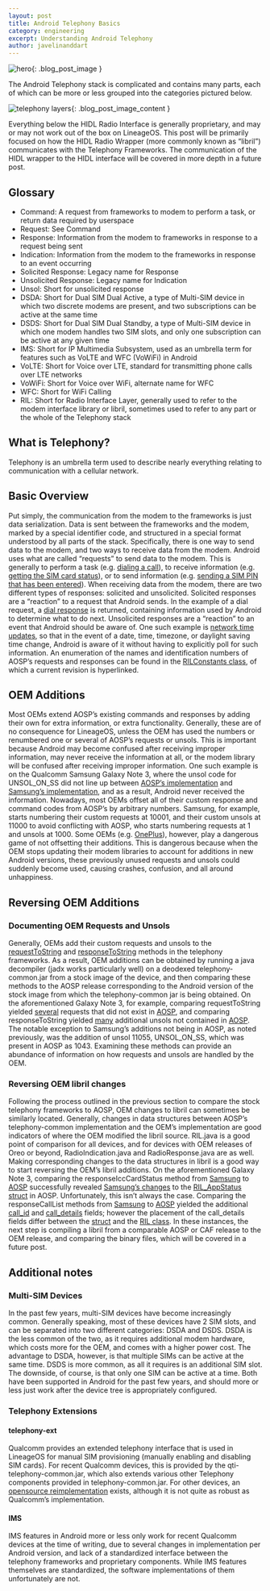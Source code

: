 ```yaml
---
layout: post
title: Android Telephony Basics
category: engineering
excerpt: Understanding Android Telephony
author: javelinanddart
---
```


![hero]({{site.baseurl}}/images/engineering/hero_telephony.png){: .blog_post_image }


The Android Telephony stack is complicated and contains many parts, each of which can be more or less grouped into the categories pictured below.

![telephony layers]({{site.baseurl}}/images/engineering/content_telephony_0.png){: .blog_post_image_content }

Everything below the HIDL Radio Interface is generally proprietary, and may or may not work out of the box on LineageOS.
This post will be primarily focused on how the HIDL Radio Wrapper (more commonly known as “libril”) communicates with the Telephony Frameworks. The communication of the HIDL wrapper to the HIDL interface will be covered in more depth in a future post.

## Glossary

* Command: A request from frameworks to modem to perform a task, or return data required by userspace
* Request: See Command
* Response: Information from the modem to frameworks in response to a request being sent
* Indication: Information from the modem to the frameworks in response to an event occurring
* Solicited Response: Legacy name for Response
* Unsolicited Response: Legacy name for Indication
* Unsol: Short for unsolicited response
* DSDA: Short for Dual SIM Dual Active, a type of Multi-SIM device in which two discrete modems are present, and two subscriptions can be active at the same time
* DSDS: Short for Dual SIM Dual Standby, a type of Multi-SIM device in which one modem handles two SIM slots, and only one subscription can be active at any given time
* IMS: Short for IP Multimedia Subsystem, used as an umbrella term for features such as VoLTE and WFC (VoWiFi) in Android
* VoLTE: Short for Voice over LTE, standard for transmitting phone calls over LTE networks
* VoWiFi: Short for Voice over WiFi, alternate name for WFC
* WFC: Short for WiFi Calling
* RIL: Short for Radio Interface Layer, generally used to refer to the modem interface library or libril, sometimes used to refer to any part or the whole of the Telephony stack

## What is Telephony?

Telephony is an umbrella term used to describe nearly everything relating to communication with a cellular network.

## Basic Overview

Put simply, the communication from the modem to the frameworks is  just data serialization. Data is sent between the frameworks and the modem, marked by a special identifier code, and structured in a special format understood by all parts of the stack. Specifically, there is one way to send data to the modem, and two ways to receive data from the modem. Android uses what are called “requests” to send data to the modem. This is generally to perform a task (e.g. [dialing a call](https://github.com/LineageOS/android_frameworks_opt_telephony/blob/2f295afcca8a72599586fbe54e84ebc078aad636/src/java/com/android/internal/telephony/RIL.java#L923-L957)), to receive information (e.g. [getting the SIM card status](https://github.com/LineageOS/android_frameworks_opt_telephony/blob/2f295afcca8a72599586fbe54e84ebc078aad636/src/java/com/android/internal/telephony/RIL.java#L699-L715)), or to send information (e.g. [sending a SIM PIN that has been entered](https://github.com/LineageOS/android_frameworks_opt_telephony/blob/2f295afcca8a72599586fbe54e84ebc078aad636/src/java/com/android/internal/telephony/RIL.java#L717-L825)). When receiving data from the modem, there are two different types of responses: solicited and unsolicited. Solicited responses are a “reaction” to a request that Android sends. In the example of a dial request, a [dial response](https://github.com/LineageOS/android_frameworks_opt_telephony/blob/2f295afcca8a72599586fbe54e84ebc078aad636/src/java/com/android/internal/telephony/RadioResponse.java#L172-L177) is returned, containing information used by Android to determine what to do next. Unsolicited responses are a “reaction” to an event that Android should be aware of. One such example is [network time updates](https://github.com/LineageOS/android_frameworks_opt_telephony/blob/2f295afcca8a72599586fbe54e84ebc078aad636/src/java/com/android/internal/telephony/RadioIndication.java#L198-L221), so that in the event of a date, time, timezone, or daylight saving time change, Android is aware of it without having to explicitly poll for such information. An enumeration of the names and identification numbers of AOSP’s requests and responses can be found in the [RILConstants class](https://github.com/LineageOS/android_frameworks_base/blob/7ed90268b2b58487cd38b0355a17975ae8be5eb0/telephony/java/com/android/internal/telephony/RILConstants.java#L277-L474), of which a current revision is hyperlinked.

## OEM Additions

Most OEMs extend AOSP’s existing commands and responses by adding their own for extra information, or extra functionality. Generally, these are of no consequence for LineageOS, unless the OEM has used the numbers or renumbered one or several of AOSP’s requests or unsols. This is important because Android may become confused after receiving improper information, may never receive the information at all, or the modem library will be confused after receiving improper information. One such example is on the Qualcomm Samsung Galaxy Note 3, where the unsol code for UNSOL_ON_SS did not line up between [AOSP’s implementation](https://github.com/LineageOS/android_frameworks_base/blob/7ed90268b2b58487cd38b0355a17975ae8be5eb0/telephony/java/com/android/internal/telephony/RILConstants.java#L468) and [Samsung’s implementation](https://github.com/LineageOS/android_device_samsung_hlte-common/blob/500cd47558cc02e219523605bde3820fba768d4f/include/samsung_ril.h#L18), and as a result, Android never received the information. Nowadays, most OEMs offset all of their custom response and command codes from AOSP’s by arbitrary numbers. Samsung, for example, starts numbering their custom requests at 10001, and their custom unsols at 11000 to avoid conflicting with AOSP, who starts numbering requests at 1 and unsols at 1000. Some OEMs (e.g. [OnePlus](https://github.com/OnePlusOSS/android_hardware_ril/commit/ec57e49b2fb0c995f95224f87e82ea4663754fb6#diff-d3d3697becbff692a621d685b6e8bb77R5305)), however, play a dangerous game of not offsetting their additions. This is dangerous because when the OEM stops updating their modem libraries to account for additions in new Android versions, these previously unused requests and unsols could suddenly become used, causing crashes, confusion, and all around unhappiness.

## Reversing OEM Additions

### Documenting OEM Requests and Unsols

Generally, OEMs add their custom requests and unsols to the [requestToString](https://github.com/LineageOS/android_frameworks_opt_telephony/blob/2f295afcca8a72599586fbe54e84ebc078aad636/src/java/com/android/internal/telephony/RIL.java#L4477-L4766) and [responseToString](https://github.com/LineageOS/android_frameworks_opt_telephony/blob/2f295afcca8a72599586fbe54e84ebc078aad636/src/java/com/android/internal/telephony/RIL.java#L4768-L4871) methods in the telephony frameworks. As a result, OEM additions can be obtained by running a java decompiler (jadx works particularly well) on a deodexed telephony-common.jar from a stock image of the device, and then comparing these methods to the AOSP release corresponding to the Android version of the stock image from which the telephony-common jar is being obtained. On the aforementioned Galaxy Note 3, for example, comparing requestToString yielded [several](https://gist.github.com/javelinanddart/61babe69e08effffc8de67987e9c2b1c#file-hlteril-java-L3701-L3748) requests that did not exist in [AOSP](https://github.com/LineageOS/android_frameworks_opt_telephony/blob/cm-12.1/src/java/com/android/internal/telephony/RIL.java#L4344-LL4482), and comparing responseToString yielded [many](https://gist.github.com/javelinanddart/61babe69e08effffc8de67987e9c2b1c#file-hlteril-java-L3838-L3877) additional unsols not contained in [AOSP](https://github.com/LineageOS/android_frameworks_opt_telephony/blob/cm-12.1/src/java/com/android/internal/telephony/RIL.java#L4484-L4542). The notable exception to Samsung’s additions not being in AOSP, as noted previously, was the addition of unsol 11055, UNSOL_ON_SS, which was present in AOSP as 1043. Examining these methods can provide an abundance of information on how requests and unsols are handled by the OEM.

### Reversing OEM libril changes

Following the process outlined in the previous section to compare the stock telephony frameworks to AOSP, OEM changes to libril can sometimes be similarly located. Generally, changes in data structures between AOSP’s telephony-common implementation and the OEM’s implementation are good indicators of where the OEM modified the libril source. RIL.java is a good point of comparison for all devices, and for devices with OEM releases of Oreo or beyond, RadioIndication.java and RadioResponse.java are as well. Making corresponding changes to the data structures in libril is a good way to start reversing the OEM’s libril additions. On the aforementioned Galaxy Note 3, comparing the responseIccCardStatus method from [Samsung](https://gist.github.com/javelinanddart/61babe69e08effffc8de67987e9c2b1c#file-hlteril-java-L2947-L2977) to [AOSP](https://github.com/LineageOS/android_frameworks_opt_telephony/blob/cm-12.1/src/java/com/android/internal/telephony/RIL.java#L3752-L3788) successfully revealed [Samsung’s changes](https://github.com/LineageOS/android_device_samsung_hlte-common/blob/04b5aab033d7fbc1e0523f120695afc60ccdf306/include/telephony/ril.h#L1124-L1129) to the [RIL_AppStatus struct](https://github.com/LineageOS/android_hardware_ril/blob/6a7540e9cae275d37e0398016476c60cb35c3173/include/telephony/ril.h#L1102-L1114) in AOSP. Unfortunately, this isn’t always the case. Comparing the responseCallList methods from [Samsung](https://gist.github.com/javelinanddart/61babe69e08effffc8de67987e9c2b1c#file-hlteril-java-L2986-L3045) to [AOSP](https://github.com/LineageOS/android_frameworks_opt_telephony/blob/cm-12.1/src/java/com/android/internal/telephony/RIL.java#L3800-L3863) yielded the additional [call_id](https://github.com/LineageOS/android_device_samsung_msm8974-common/blob/da14a8d88a9688b0058455172400fe678b582dbc/ril/include/telephony/ril.h#L425) and [call_details](https://github.com/LineageOS/android_device_samsung_msm8974-common/blob/da14a8d88a9688b0058455172400fe678b582dbc/ril/include/telephony/ril.h#L439-L440) fields; however the placement of the call_details fields differ between the [struct](https://github.com/LineageOS/android_device_samsung_msm8974-common/blob/da14a8d88a9688b0058455172400fe678b582dbc/ril/include/telephony/ril.h#L439-L440) and the [RIL class](https://gist.github.com/javelinanddart/61babe69e08effffc8de67987e9c2b1c#file-hlteril-java-L3006-L3008). In these instances, the next step is compiling a libril from a comparable AOSP or CAF release to the OEM release, and comparing the binary files, which will be covered in a future post.

## Additional notes

### Multi-SIM Devices

In the past few years, multi-SIM devices have become increasingly common. Generally speaking, most of these devices have 2 SIM slots, and can be separated into two different categories: DSDA and DSDS. DSDA is the less common of the two, as it requires additional modem hardware, which costs more for the OEM, and comes with a higher power cost. The advantage to DSDA, however, is that multiple SIMs can be active at the same time. DSDS is more common, as all it requires is an additional SIM slot. The downside, of course, is that only one SIM can be active at a time. Both have been supported in Android for the past few years, and should more or less just work after the device tree is appropriately configured.

### Telephony Extensions

#### telephony-ext

Qualcomm provides an extended telephony interface that is used in LineageOS for manual SIM provisioning (manually enabling and disabling SIM cards). For recent Qualcomm devices, this is provided by the qti-telephony-common.jar, which also extends various other Telephony components provided in telephony-common.jar. For other devices, an [opensource reimplementation](https://github.com/berkeley-dev/android_device_huawei_kirin970-common/blob/131dd089cb29624460d7baf01b646c3114848175/ril/src/com/qualcomm/qti/internal/telephony/HwExtTelephony.java) exists, although it is not quite as robust as Qualcomm’s implementation.

#### IMS

IMS features in Android more or less only work for recent Qualcomm devices at the time of writing, due to several changes in implementation per Android version, and lack of a standardized interface between the telephony frameworks and proprietary components. While IMS features themselves are standardized, the software implementations of them unfortunately are not.

